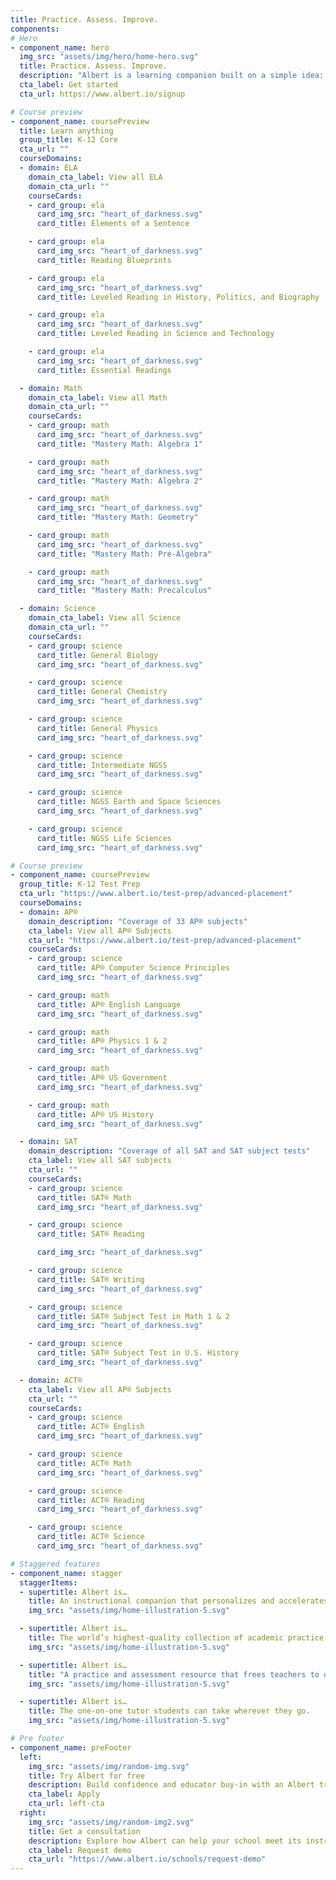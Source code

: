 ```yaml
---
title: Practice. Assess. Improve.
components:
# Hero
- component_name: hero
  img_src: "assets/img/hero/home-hero.svg"
  title: Practice. Assess. Improve.
  description: "Albert is a learning companion built on a simple idea: That learning is best done by doing."
  cta_label: Get started
  cta_url: https://www.albert.io/signup

# Course preview
- component_name: coursePreview
  title: Learn anything
  group_title: K-12 Core
  cta_url: ""
  courseDomains:
  - domain: ELA
    domain_cta_label: View all ELA
    domain_cta_url: ""
    courseCards:
    - card_group: ela
      card_img_src: "heart_of_darkness.svg"
      card_title: Elements of a Sentence

    - card_group: ela
      card_img_src: "heart_of_darkness.svg"
      card_title: Reading Blueprints

    - card_group: ela
      card_img_src: "heart_of_darkness.svg"
      card_title: Leveled Reading in History, Politics, and Biography

    - card_group: ela
      card_img_src: "heart_of_darkness.svg"
      card_title: Leveled Reading in Science and Technology

    - card_group: ela
      card_img_src: "heart_of_darkness.svg"
      card_title: Essential Readings

  - domain: Math
    domain_cta_label: View all Math
    domain_cta_url: ""
    courseCards:
    - card_group: math
      card_img_src: "heart_of_darkness.svg"
      card_title: "Mastery Math: Algebra 1"

    - card_group: math
      card_img_src: "heart_of_darkness.svg"
      card_title: "Mastery Math: Algebra 2"

    - card_group: math
      card_img_src: "heart_of_darkness.svg"
      card_title: "Mastery Math: Geometry"

    - card_group: math
      card_img_src: "heart_of_darkness.svg"
      card_title: "Mastery Math: Pre-Algebra"

    - card_group: math
      card_img_src: "heart_of_darkness.svg"
      card_title: "Mastery Math: Precalculus"

  - domain: Science
    domain_cta_label: View all Science
    domain_cta_url: ""  
    courseCards:
    - card_group: science
      card_title: General Biology
      card_img_src: "heart_of_darkness.svg"

    - card_group: science
      card_title: General Chemistry
      card_img_src: "heart_of_darkness.svg"

    - card_group: science
      card_title: General Physics
      card_img_src: "heart_of_darkness.svg"

    - card_group: science
      card_title: Intermediate NGSS
      card_img_src: "heart_of_darkness.svg"

    - card_group: science
      card_title: NGSS Earth and Space Sciences
      card_img_src: "heart_of_darkness.svg"

    - card_group: science
      card_title: NGSS Life Sciences
      card_img_src: "heart_of_darkness.svg"

# Course preview
- component_name: coursePreview
  group_title: K-12 Test Prep
  cta_url: "https://www.albert.io/test-prep/advanced-placement"
  courseDomains:
  - domain: AP®
    domain_description: "Coverage of 33 AP® subjects"
    cta_label: View all AP® Subjects
    cta_url: "https://www.albert.io/test-prep/advanced-placement"
    courseCards:
    - card_group: science
      card_title: AP® Computer Science Principles
      card_img_src: "heart_of_darkness.svg"

    - card_group: math
      card_title: AP® English Language
      card_img_src: "heart_of_darkness.svg"

    - card_group: math
      card_title: AP® Physics 1 & 2
      card_img_src: "heart_of_darkness.svg"

    - card_group: math
      card_title: AP® US Government
      card_img_src: "heart_of_darkness.svg"

    - card_group: math
      card_title: AP® US History
      card_img_src: "heart_of_darkness.svg"

  - domain: SAT
    domain_description: "Coverage of all SAT and SAT subject tests"
    cta_label: View all SAT subjects
    cta_url: ""
    courseCards:
    - card_group: science
      card_title: SAT® Math
      card_img_src: "heart_of_darkness.svg"

    - card_group: science
      card_title: SAT® Reading

      card_img_src: "heart_of_darkness.svg"

    - card_group: science
      card_title: SAT® Writing
      card_img_src: "heart_of_darkness.svg"

    - card_group: science
      card_title: SAT® Subject Test in Math 1 & 2
      card_img_src: "heart_of_darkness.svg"

    - card_group: science
      card_title: SAT® Subject Test in U.S. History
      card_img_src: "heart_of_darkness.svg"

  - domain: ACT®
    cta_label: View all AP® Subjects
    cta_url: ""
    courseCards:
    - card_group: science
      card_title: ACT® English
      card_img_src: "heart_of_darkness.svg"

    - card_group: science
      card_title: ACT® Math
      card_img_src: "heart_of_darkness.svg"

    - card_group: science
      card_title: ACT® Reading
      card_img_src: "heart_of_darkness.svg"

    - card_group: science
      card_title: ACT® Science
      card_img_src: "heart_of_darkness.svg"

# Staggered features
- component_name: stagger
  staggerItems:
  - supertitle: Albert is…
    title: An instructional companion that personalizes and accelerates learning.
    img_src: "assets/img/home-illustration-5.svg"

  - supertitle: Albert is…
    title: The world’s highest-quality collection of academic practice questions.
    img_src: "assets/img/home-illustration-5.svg"

  - supertitle: Albert is…
    title: "A practice and assessment resource that frees teachers to do what they do best: teach."
    img_src: "assets/img/home-illustration-5.svg"

  - supertitle: Albert is…
    title: The one-on-one tutor students can take wherever they go.
    img_src: "assets/img/home-illustration-5.svg"

# Pre footer
- component_name: preFooter
  left:
    img_src: "assets/img/random-img.svg"
    title: Try Albert for free
    description: Build confidence and educator buy-in with an Albert trial supported by a dedicated member of our Schools team.
    cta_label: Apply
    cta_url: left-cta
  right:
    img_src: "assets/img/random-img2.svg"
    title: Get a consultation
    description: Explore how Albert can help your school meet its instructional goals with one of our Schools team members.
    cta_label: Request demo
    cta_url: "https://www.albert.io/schools/request-demo"
---
```

